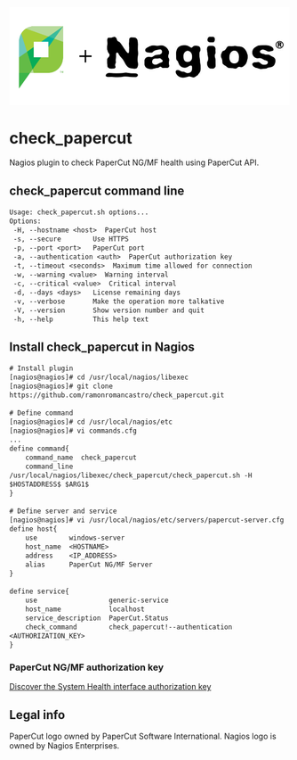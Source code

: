 ![Logo](logo.png)
# check_papercut

Nagios plugin to check PaperCut NG/MF health using PaperCut API.

## **check_papercut** command line

```
Usage: check_papercut.sh options...
Options:
 -H, --hostname <host>  PaperCut host
 -s, --secure        Use HTTPS
 -p, --port <port>   PaperCut port
 -a, --authentication <auth>  PaperCut authorization key
 -t, --timeout <seconds>  Maximum time allowed for connection
 -w, --warning <value>  Warning interval
 -c, --critical <value>  Critical interval
 -d, --days <days>   License remaining days
 -v, --verbose       Make the operation more talkative
 -V, --version       Show version number and quit
 -h, --help          This help text
```


## Install **check_papercut** in Nagios

```
# Install plugin
[nagios@nagios]# cd /usr/local/nagios/libexec
[nagios@nagios]# git clone https://github.com/ramonromancastro/check_papercut.git

# Define command
[nagios@nagios]# cd /usr/local/nagios/etc
[nagios@nagios]# vi commands.cfg
...
define command{
    command_name  check_papercut
    command_line  /usr/local/nagios/libexec/check_papercut/check_papercut.sh -H $HOSTADDRESS$ $ARG1$
}

# Define server and service
[nagios@nagios]# vi /usr/local/nagios/etc/servers/papercut-server.cfg
define host{
    use        windows-server
    host_name  <HOSTNAME>
    address    <IP_ADDRESS>
    alias      PaperCut NG/MF Server
}

define service{
    use                  generic-service
    host_name            localhost
    service_description  PaperCut.Status
    check_command        check_papercut!--authentication <AUTHORIZATION_KEY>
}
```
### PaperCut NG/MF authorization key

[Discover the System Health interface authorization key](https://www.papercut.com/support/resources/manuals/ng-mf/common/topics/tools-monitor-system-health-api-authorization-key.html)

## Legal info

PaperCut logo owned by PaperCut Software International. Nagios logo is owned by Nagios Enterprises.
